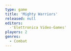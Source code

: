 ```yaml
---
type: game
title: 'Mighty Warriors'
released: null
editors: 
  -'Elettronica Video-Games'
players: 2
genres:
  - Combat
---
```

